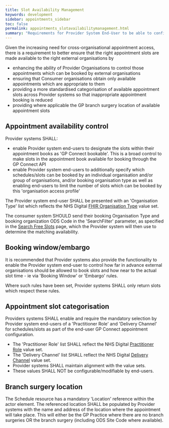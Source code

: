 ```yaml
---
title: Slot Availability Management
keywords: development
sidebar: appointments_sidebar
toc: false
permalink: appointments_slotavailabilitymanagement.html
summary: "Requirements for Provider System End-User to be able to configure what slots are available to GP Connect Consumers"
---
```


Given the increasing need for cross-organisational appointment access, there is a requirement to better ensure that the right appointment slots are made available to the right external organisations by
  - enhancing the ability of Provider Organisations to control those appointments which can be booked by external organisations
  - ensuring that Consumer organisations obtain only available appointments which are appropriate to them
  - providing a more standardised categorisation of available appointment slots across Provider systems so that inappropriate appointment booking is reduced
  - providing where applicable the GP branch surgery location of available appointment slots
  
## Appointment availability control ##

Provider systems SHALL:
- enable Provider system end-users to designate the slots within their appointment books as 'GP Connect bookable'. This is a broad control to make slots in the appointment book available for booking through the GP Connect API
- enable Provider system end-users to additionally specify which schedules/slots can be booked by an individual organisation and/or group of organisations, and/or booking organisation type as well as enabling end-users to limit the number of slots which can be booked by this 'organisation access profile'

The Provider system end-user SHALL be presented with an 'Organisation Type' list which reflects the NHS Digital [FHIR Organisation Type](https://fhir.nhs.uk/STU3/ValueSet/GPConnect-OrganisationType-1) value set.

The consumer system SHOULD send their booking Organisation Type and booking organization ODS Code in the 'SearchFilter' parameter, as specified in the [Search Free Slots](appointments_use_case_search_for_free_slots.html) page, which the Provider system will then use to determine the matching availability.

## Booking window/embargo ##
It is recommended that Provider systems also provide the functionality to enable the Provider system end-user to control how far in advance external organisations should be allowed to book slots and how near to the actual slot time - ie via 'Booking Window' or 'Embargo' rules.

Where such rules have been set, Provider systems SHALL only return slots which respect these rules.

## Appointment slot categorisation ##

Providers systems SHALL enable and require the mandatory selection by Provider system end-users of a 'Practitioner Role' and 'Delivery Channel' for schedules/slots as part of the end-user GP Connect appointment configuration.

- The 'Practitioner Role' list SHALL reflect the NHS Digital [Practitioner Role](https://fhir.nhs.uk/STU3/ValueSet/GPConnect-PractitionerRole-1) value set.
- The 'Delivery Channel' list SHALL reflect the NHS Digital [Delivery Channel](https://fhir.nhs.uk/STU3/ValueSet/GPConnect-DeliveryChannel-1) value set.
- Provider systems SHALL maintain alignment with the value sets.
- These values SHALL NOT be configurable/modifiable by end-users.


## Branch surgery location ##

The Schedule resource has a mandatory 'Location' reference within the actor element. The referenced location SHALL be populated by Provider systems with the name and address of the location where the appointment will take place. This will either be the GP Practice where there are no branch surgeries OR the branch surgery (including ODS Site Code where available).

